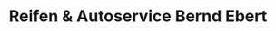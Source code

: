 ---
title: "Reifen & Autoservice Bernd Ebert"
url: /angermuende/reifen-und-autoservice-bernd-ebert/
shop: Autowerkstatt
---
